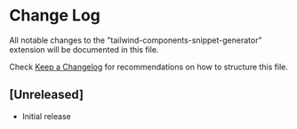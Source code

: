 # Change Log

All notable changes to the "tailwind-components-snippet-generator" extension will be documented in this file.

Check [Keep a Changelog](http://keepachangelog.com/) for recommendations on how to structure this file.

## [Unreleased]

- Initial release